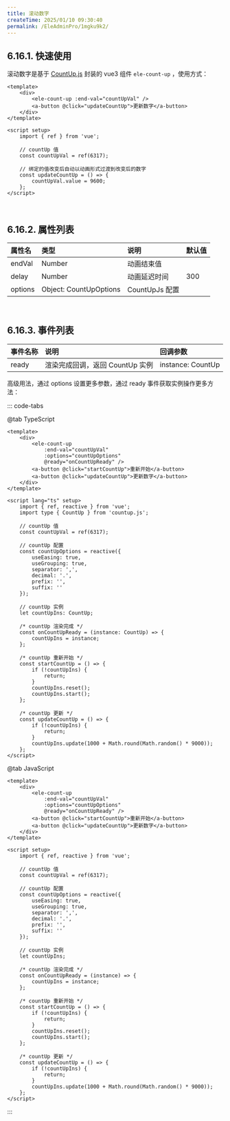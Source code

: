 ```yaml
---
title: 滚动数字
createTime: 2025/01/10 09:30:40
permalink: /EleAdminPro/1mgku9k2/
---
```

## 6.16.1. 快速使用  

滚动数字是基于 [CountUp.js](https://github.com/inorganik/CountUp.js) 封装的 vue3 组件 `ele-count-up` ，使用方式：

```vue
<template>
    <div>
        <ele-count-up :end-val="countUpVal" />
        <a-button @click="updateCountUp">更新数字</a-button>
    </div>
</template>

<script setup>
    import { ref } from 'vue';

    // countUp 值
    const countUpVal = ref(6317);
    
    // 绑定的值改变后自动以动画形式过渡到改变后的数字
    const updateCountUp = () => {
        countUpVal.value = 9600;
    };
</script>
```

<br/>

## 6.16.2. 属性列表  

| 属性名  | 类型                   | 说明           | 默认值 |
| :------ | :--------------------- | :------------- | :----- |
| endVal  | Number                 | 动画结束值     |        |
| delay   | Number                 | 动画延迟时间   | 300    |
| options | Object: CountUpOptions | CountUpJs 配置 |        |

<br/>

## 6.16.3. 事件列表  

| 事件名称 | 说明                            | 回调参数          |
| :------- | :------------------------------ | :---------------- |
| ready    | 渲染完成回调，返回 CountUp 实例 | instance: CountUp |

高级用法，通过 options 设置更多参数，通过 ready 事件获取实例操作更多方法：

::: code-tabs

@tab TypeScript

```vue
<template>
    <div>
        <ele-count-up
            :end-val="countUpVal"
            :options="countUpOptions"
            @ready="onCountUpReady" />
        <a-button @click="startCountUp">重新开始</a-button>
        <a-button @click="updateCountUp">更新数字</a-button>
    </div>
</template>

<script lang="ts" setup>
    import { ref, reactive } from 'vue';
    import type { CountUp } from 'countup.js';
    
    // countUp 值
    const countUpVal = ref(6317);
    
    // countUp 配置
    const countUpOptions = reactive({
        useEasing: true,
        useGrouping: true,
        separator: ',',
        decimal: '.',
        prefix: '',
        suffix: ''
    });
    
    // countUp 实例
    let countUpIns: CountUp;
    
    /* countUp 渲染完成 */
    const onCountUpReady = (instance: CountUp) => {
        countUpIns = instance;
    };
    
    /* countUp 重新开始 */
    const startCountUp = () => {
        if (!countUpIns) {
            return;
        }
        countUpIns.reset();
        countUpIns.start();
    };
    
    /* countUp 更新 */
    const updateCountUp = () => {
        if (!countUpIns) {
            return;
        }
        countUpIns.update(1000 + Math.round(Math.random() * 9000));
    };
</script>
```

@tab JavaScript

```vue
<template>
    <div>
        <ele-count-up
            :end-val="countUpVal"
            :options="countUpOptions"
            @ready="onCountUpReady" />
        <a-button @click="startCountUp">重新开始</a-button>
        <a-button @click="updateCountUp">更新数字</a-button>
    </div>
</template>

<script setup>
    import { ref, reactive } from 'vue';
    
    // countUp 值
    const countUpVal = ref(6317);
    
    // countUp 配置
    const countUpOptions = reactive({
        useEasing: true,
        useGrouping: true,
        separator: ',',
        decimal: '.',
        prefix: '',
        suffix: ''
    });
    
    // countUp 实例
    let countUpIns;
    
    /* countUp 渲染完成 */
    const onCountUpReady = (instance) => {
        countUpIns = instance;
    };
    
    /* countUp 重新开始 */
    const startCountUp = () => {
        if (!countUpIns) {
            return;
        }
        countUpIns.reset();
        countUpIns.start();
    };
    
    /* countUp 更新 */
    const updateCountUp = () => {
        if (!countUpIns) {
            return;
        }
        countUpIns.update(1000 + Math.round(Math.random() * 9000));
    };
</script>
```

:::